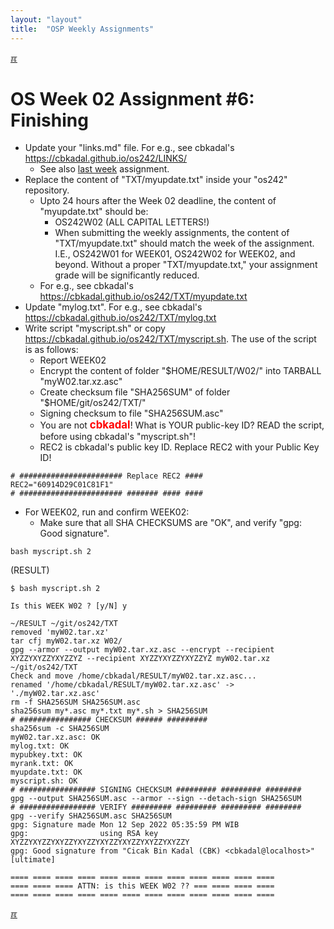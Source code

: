 ```yaml
---
layout: "layout"
title:  "OSP Weekly Assignments"
---
```


[&#x213C;](#idxXXX)<br id="idx000">
# OS Week 02 Assignment #6: Finishing

* Update your "links.md" file. For e.g., see cbkadal's <br>
  <https://cbkadal.github.io/os242/LINKS/>
  * See also [last week](W01-03.md) assignment.
* Replace the content of "TXT/myupdate.txt" inside your "os242" repository.
  * Upto 24 hours after the Week 02 deadline, the content of "myupdate.txt" should be:
    * OS242W02 (ALL CAPITAL LETTERS!)
    * When submitting the weekly assignments, the content of "TXT/myupdate.txt" should match
      the week of the assignment. I.E., OS242W01 for WEEK01, OS242W02 for WEEK02, and beyond.
      Without a proper "TXT/myupdate.txt," your assignment grade will be significantly reduced.
  * For e.g., see cbkadal's <https://cbkadal.github.io/os242/TXT/myupdate.txt>
* Update "mylog.txt". For e.g., see cbkadal's <br>
  <https://cbkadal.github.io/os242/TXT/mylog.txt>
* Write script "myscript.sh" or copy <https://cbkadal.github.io/os242/TXT/myscript.sh>.
  The use of the script is as follows:
  * Report WEEK02
  * Encrypt the content of folder "$HOME/RESULT/W02/" into TARBALL "myW02.tar.xz.asc"
  * Create checksum file "SHA256SUM" of folder "$HOME/git/os242/TXT/"
  * Signing checksum to file "SHA256SUM.asc"
  * You are not <span style="color:red; font-weight:bold; font-size:larger;">cbkadal</span>!
    What is YOUR public-key ID? READ the script, before using cbkadal's "myscript.sh"!
  * REC2 is cbkadal's public key ID.  Replace REC2 with your Public Key ID!

```
# ####################### Replace REC2 ####
REC2="60914D29C01C81F1"
# ####################### ####### #### ####

```

* For WEEK02, run and confirm WEEK02:
  * Make sure that all SHA CHECKSUMS are "OK", and verify "gpg: Good signature".


```
bash myscript.sh 2

```

(RESULT)
```
$ bash myscript.sh 2

Is this WEEK W02 ? [y/N] y

~/RESULT ~/git/os242/TXT
removed 'myW02.tar.xz'
tar cfj myW02.tar.xz W02/
gpg --armor --output myW02.tar.xz.asc --encrypt --recipient XYZZYXYZZYXYZZYZ --recipient XYZZYXYZZYXYZZYZ myW02.tar.xz
~/git/os242/TXT
Check and move /home/cbkadal/RESULT/myW02.tar.xz.asc...
renamed '/home/cbkadal/RESULT/myW02.tar.xz.asc' -> './myW02.tar.xz.asc'
rm -f SHA256SUM SHA256SUM.asc
sha256sum my*.asc my*.txt my*.sh > SHA256SUM
# ################ CHECKSUM ###### #########
sha256sum -c SHA256SUM
myW02.tar.xz.asc: OK
mylog.txt: OK
mypubkey.txt: OK
myrank.txt: OK
myupdate.txt: OK
myscript.sh: OK
# ################# SIGNING CHECKSUM ######### ######### ########
gpg --output SHA256SUM.asc --armor --sign --detach-sign SHA256SUM
# ################# VERIFY ######### ######### ######### ########
gpg --verify SHA256SUM.asc SHA256SUM
gpg: Signature made Mon 12 Sep 2022 05:35:59 PM WIB
gpg:                using RSA key XYZZYXYZZYXYZZYXYZZYXYZZYXYZZYXYZZYXYZZY
gpg: Good signature from "Cicak Bin Kadal (CBK) <cbkadal@localhost>" [ultimate]

==== ==== ==== ==== ==== ==== ==== ==== ==== ==== ==== ====
==== ==== ==== ATTN: is this WEEK W02 ?? === ==== ==== ====
==== ==== ==== ==== ==== ==== ==== ==== ==== ==== ==== ====

```


[&#x213C;](#)<br id="idxXXX">
